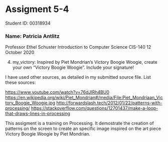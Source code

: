 # Assigment 5-4
Student ID: 00318934
### Name: Patricia Antlitz
Professor Ethel Schuster
Introduction to Computer Science CIS-140
12 October 2020

4. my_victory: Inspired by Piet Mondrian’s Victory Boogie Woogie,
create your own “Victory Boogie Woogie”. Include your signature!

I have used other sources, as detailed in my submitted source file.
List these sources:

https://www.youtube.com/watch?v=76dJIRh4BU0
https://en.wikipedia.org/wiki/Piet_Mondrian#/media/File:Piet_Mondriaan_Victory_Boogie_Woogie.jpg
http://forwardslash.tech/2012/01/22/patterns-with-processing/
https://stackoverflow.com/questions/12701437/make-a-loop-that-draws-lines-in-processing

This assigment is a training on Processing. It demostrate the creation of
patterns on the screen to create an specific image inspired on the art piece
Victory Boogie Woogie by Piet Mondrian. 
